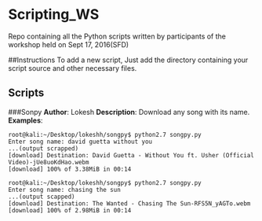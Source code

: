 # Scripting_WS
Repo containing all the Python scripts written by participants of the workshop held on Sept 17, 2016(SFD)

##Instructions
To add a new script, Just add the directory containing your script source and other necessary files.

## Scripts
###Sonpy
**Author**: Lokesh
**Description**: Download any song with its name.
**Examples**:
```
root@kali:~/Desktop/lokeshh/songpy$ python2.7 songpy.py 
Enter song name: david guetta without you
...(output scrapped)
[download] Destination: David Guetta - Without You ft. Usher (Official Video)-jUe8uoKdHao.webm
[download] 100% of 3.38MiB in 00:14
```

```
root@kali:~/Desktop/lokeshh/songpy$ python2.7 songpy.py 
Enter song name: chasing the sun
...(output scapped)
[download] Destination: The Wanted - Chasing The Sun-RFS5N_yAGTo.webm
[download] 100% of 2.98MiB in 00:14
```

